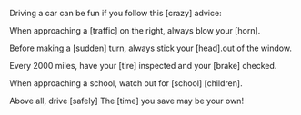 Driving a car can be fun if you follow this [crazy] advice:

When approaching a [traffic] on the right, always blow your [horn].

Before making a [sudden] turn, always stick your [head].out of the window.

Every 2000 miles, have your [tire] inspected and your [brake] checked.

When approaching a school, watch out for [school] [children].

Above all, drive [safely] The [time] you save may be your own!
